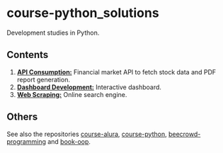 # course-python_solutions

Development studies in Python.

## Contents

01. [**API Consumption:**](https://youtu.be/UwgX6ECOM9o) Financial market API to fetch stock data and PDF report generation.
02. [**Dashboard Development:**](https://youtu.be/zL3HpqV1K-E) Interactive dashboard.
03. [**Web Scraping:**](https://youtu.be/LYDA5SQ56qw) Online search engine.

## Others

See also the repositories [course-alura](https://github.com/thiagoneye/course-alura), [course-python](https://github.com/thiagoneye/course-python), [beecrowd-programming](https://github.com/thiagoneye/beecrowd-programming) and [book-oop](https://github.com/thiagoneye/book-oop).


